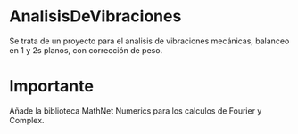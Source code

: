 # AnalisisDeVibraciones
Se trata de un proyecto para el analisis de vibraciones mecánicas, balanceo en 1 y 2s planos, con corrección de peso.

# Importante
Añade la biblioteca MathNet Numerics para los calculos de Fourier y Complex.

